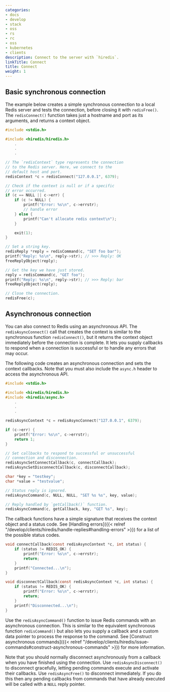 ```yaml
---
categories:
- docs
- develop
- stack
- oss
- rs
- rc
- oss
- kubernetes
- clients
description: Connect to the server with `hiredis`.
linkTitle: Connect
title: Connect
weight: 1
---
```


## Basic synchronous connection

The example below creates a simple synchronous connection to a local
Redis server and tests the connection, before closing it with
`redisFree()`. The `redisConnect()` function takes just a hostname
and port as its arguments, and returns a context object.

```c
#include <stdio.h>

#include <hiredis/hiredis.h>
    .
    .
    .

// The `redisContext` type represents the connection
// to the Redis server. Here, we connect to the
// default host and port.
redisContext *c = redisConnect("127.0.0.1", 6379);

// Check if the context is null or if a specific
// error occurred.
if (c == NULL || c->err) {
    if (c != NULL) {
        printf("Error: %s\n", c->errstr);
        // handle error
    } else {
        printf("Can't allocate redis context\n");
    }

    exit(1);
}

// Set a string key.
redisReply *reply = redisCommand(c, "SET foo bar");
printf("Reply: %s\n", reply->str); // >>> Reply: OK
freeReplyObject(reply);

// Get the key we have just stored.
reply = redisCommand(c, "GET foo");
printf("Reply: %s\n", reply->str); // >>> Reply: bar
freeReplyObject(reply);

// Close the connection.
redisFree(c);
```

## Asynchronous connection

You can also connect to Redis using an asynchronous API.
The `redisAsyncConnect()` call that creates the context is
similar to the synchronous function `redisConnect()`, but it returns the
context object immediately before the connection is complete.
It lets you supply callbacks to respond when a connection is successful
or to handle any errors that may occur.

The following code creates an asynchronous connection and
sets the context callbacks. Note that you must also include the
`async.h` header to access the asynchronous API.

```c
#include <stdio.h>

#include <hiredis/hiredis.h>
#include <hiredis/async.h>
    .
    .
    .

redisAsyncContext *c = redisAsyncConnect("127.0.0.1", 6379);

if (c->err) {
    printf("Error: %s\n", c->errstr);
    return 1;
}

// Set callbacks to respond to successful or unsuccessful
// connection and disconnection.
redisAsyncSetConnectCallback(c, connectCallback);
redisAsyncSetDisconnectCallback(c, disconnectCallback);

char *key = "testkey";
char *value = "testvalue";

// Status reply is ignored.
redisAsyncCommand(c, NULL, NULL, "SET %s %s", key, value);

// Reply handled by `getCallback()` function.
redisAsyncCommand(c, getCallback, key, "GET %s", key);
```

The callback functions have a simple signature that receives
the context object and a status code. See
[Handling errors]({{< relref "/develop/clients/hiredis/handle-replies#handling-errors" >}})
for a list of the possible status codes.

```c
void connectCallback(const redisAsyncContext *c, int status) {
    if (status != REDIS_OK) {
        printf("Error: %s\n", c->errstr);
        return;
    }
    printf("Connected...\n");
}

void disconnectCallback(const redisAsyncContext *c, int status) {
    if (status != REDIS_OK) {
        printf("Error: %s\n", c->errstr);
        return;
    }
    printf("Disconnected...\n");
}
```

Use the `redisAsyncCommand()` function to issue Redis commands
with an asynchronous connection. This is similar to the equivalent
synchronous function `redisCommand()` but also lets you supply a callback
and a custom data pointer to process the response to the command. See
[Construct asynchronous commands]({{< relref "/develop/clients/hiredis/issue-commands#construct-asynchronous-commands" >}}) for more
information.

Note that you should normally disconnect asynchronously from a
callback when you have finished using the connection.
Use `redisAsyncDisconnect()` to disconnect gracefully, letting
pending commands execute and activate their callbacks.
Use `redisAsyncFree()` to disconnect immediately. If you do this then
any pending callbacks from commands that have already executed will be
called with a `NULL` reply pointer.
